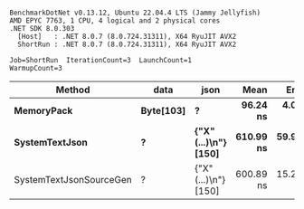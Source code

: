 ```

BenchmarkDotNet v0.13.12, Ubuntu 22.04.4 LTS (Jammy Jellyfish)
AMD EPYC 7763, 1 CPU, 4 logical and 2 physical cores
.NET SDK 8.0.303
  [Host]   : .NET 8.0.7 (8.0.724.31311), X64 RyuJIT AVX2
  ShortRun : .NET 8.0.7 (8.0.724.31311), X64 RyuJIT AVX2

Job=ShortRun  IterationCount=3  LaunchCount=1  
WarmupCount=3  

```
| Method                  | data      | json                 | Mean      | Error     | StdDev   | Min       | Max       | Gen0   | Allocated |
|------------------------ |---------- |--------------------- |----------:|----------:|---------:|----------:|----------:|-------:|----------:|
| **MemoryPack**              | **Byte[103]** | **?**                    |  **96.24 ns** |  **4.055 ns** | **0.222 ns** |  **95.99 ns** |  **96.40 ns** | **0.0029** |     **248 B** |
| **SystemTextJson**          | **?**         | **{&quot;X&quot;(...)\\n&quot;} [150]** | **610.99 ns** | **59.927 ns** | **3.285 ns** | **607.28 ns** | **613.53 ns** | **0.0029** |     **248 B** |
| SystemTextJsonSourceGen | ?         | {&quot;X&quot;(...)\\n&quot;} [150] | 600.89 ns | 15.275 ns | 0.837 ns | 600.05 ns | 601.73 ns | 0.0029 |     248 B |
